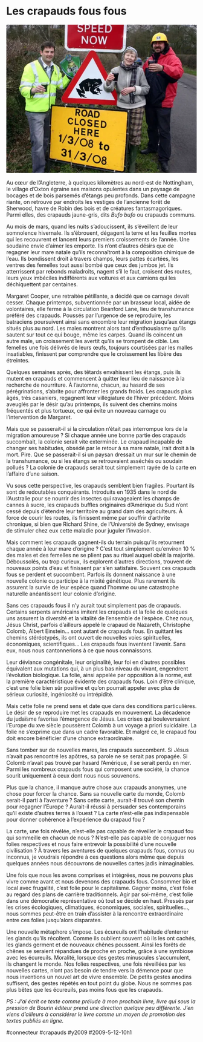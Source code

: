 # Les crapauds fous fous

![mrtoad21](_i/mrtoad21.webp)

Au cœur de l’Angleterre, à quelques kilomètres au nord-est de Nottingham, le village d’Oxton égraine ses maisons opulentes dans un paysage de bocages et de bois parsemés d’étangs peu profonds. Dans cette campagne riante, on retrouve par endroits les vestiges de l’ancienne forêt de Sherwood, havre de Robin des bois et de créatures fantasmagoriques. Parmi elles, des crapauds jaune-gris, dits *Bufo bufo* ou crapauds communs.

Au mois de mars, quand les nuits s’adoucissent, ils s’éveillent de leur somnolence hivernale. Ils s’ébrouent, dégagent la terre et les feuilles mortes qui les recouvrent et lancent leurs premiers croissements de l’année. Une soudaine envie d’aimer les emporte. Ils n’ont d’autres désirs que de regagner leur mare natale qu’ils reconnaîtront à la composition chimique de l’eau. Ils bondissent droit à travers champs, leurs pattes écartées, les ventres des femelles tout aussi bombé que ceux des jumbos jet. Ils atterrissent par rebonds maladroits, nagent s’il le faut, croisent des routes, leurs yeux imbéciles indifférents aux voitures et aux camions qui les déchiquettent par centaines.

Margaret Cooper, une retraitée pétillante, a décidé que ce carnage devait cesser. Chaque printemps, subventionnée par un brasseur local, aidée de volontaires, elle ferme à la circulation Beanford Lane, lieu de transhumance préféré des crapauds. Poussés par l’urgence de se reproduire, les batraciens poursuivent ainsi sans encombre leur migration jusqu’aux étangs situés plus au nord. Les males montrent alors tant d’enthousiasme qu’ils sautent sur tout ce qui bouge, même les carpes. Quand ils coincent un autre male, un croissement les avertit qu’ils se trompent de cible. Les femelles une fois délivrés de leurs œufs, toujours courtisées par les malles insatiables, finissent par comprendre que le croissement les libère des étreintes.

Quelques semaines après, des têtards envahissent les étangs, puis ils mutent en crapauds et commencent à quitter leur lieu de naissance à la recherche de nourriture. À l’automne, chacun, au hasard de ses pérégrinations, s’abrite pour affronter les grands froids. Les crapauds plus âgés, très casaniers, regagnent leur villégiature de l’hiver précédent. Moins aveuglés par le désir qu’au printemps, ils suivent des chemins moins fréquentés et plus tortueux, ce qui évite un nouveau carnage ou l’intervention de Margaret.

Mais que se passerait-il si la circulation n’était pas interrompue lors de la migration amoureuse ? Si chaque année une bonne partie des crapauds succombait, la colonie serait vite exterminée. Le crapaud incapable de changer ses habitudes, obsédé par le retour à sa mare natale, irait droit à la mort. Pire. Que se passerait-il si un paysan dressait un mur sur le chemin de la transhumance, ou si les étangs se retrouvaient asséchés ou soudain pollués ? La colonie de crapauds serait tout simplement rayée de la carte en l’affaire d’une saison.

Vu sous cette perspective, les crapauds semblent bien fragiles. Pourtant ils sont de redoutables conquérants. Introduits en 1935 dans le nord de l’Australie pour se nourrir des insectes qui ravageaient les champs de cannes à sucre, les crapauds buffles originaires d’Amérique du Sud n’ont cessé depuis d’étendre leur territoire au grand dam des agriculteurs. À force de courir les routes, ils finissent même par souffrir d’arthrite chronique, si bien que Richard Shine, de l’Université de Sydney, envisage de stimuler chez eux cette maladie pour juguler l’invasion.

Mais comment les crapauds gagnent-ils du terrain puisqu’ils retournent chaque année à leur mare d’origine ? C’est tout simplement qu’environ 10 % des males et des femelles ne se plient pas au rituel auquel obéit la majorité. Déboussolés, ou trop curieux, ils explorent d’autres directions, trouvent de nouveaux points d’eau et finissent par s’en satisfaire. Souvent ces crapauds fous se perdent et succombent. Parfois ils donnent naissance à une nouvelle colonie ou participe à la mixité génétique. Plus rarement ils assurent la survie de leur espèce quand l’homme ou une catastrophe naturelle anéantissent leur colonie d’origine.

Sans ces crapauds fous il n’y aurait tout simplement pas de crapauds. Certains serpents américains imitent les crapauds et la folie de quelques uns assurent la diversité et la vitalité de l’ensemble de l’espèce. Chez nous, Jésus Christ, parfois d’ailleurs appelé le crapaud de Nazareth, Christophe Colomb, Albert Einstein… sont autant de crapauds fous. En quittant les chemins stéréotypés, ils ont ouvert de nouvelles voies spirituelles, économiques, scientifiques… Les crapauds fous inventent l’avenir. Sans eux, nous nous cantonnerions à ce que nous connaissons.

Leur déviance congénitale, leur originalité, leur foi en d’autres possibles équivalent aux mutations qui, à un plus bas niveau du vivant, engendrent l’évolution biologique. La folie, ainsi appelée par opposition à la norme, est la première caractéristique évidente des crapauds fous. Loin d’être clinique, c’est une folie bien sûr positive et qu’on pourrait appeler avec plus de sérieux curiosité, ingéniosité ou intrépidité.

Mais cette folie ne prend sens et date que dans des conditions particulières. Le désir de se reproduire met les crapauds en mouvement. La décadence du judaïsme favorisa l’émergence de Jésus. Les crises qui bouleversaient l’Europe du xve siècle poussèrent Colomb à un voyage a priori suicidaire. La folie ne s’exprime que dans un cadre favorable. Et malgré ce, le crapaud fou doit encore bénéficier d’une chance extraordinaire.

Sans tomber sur de nouvelles mares, les crapauds succombent. Si Jésus n’avait pas rencontré les apôtres, sa parole ne se serait pas propagée. Si Colomb n’avait pas trouvé par hasard l’Amérique, il se serait perdu en mer. Parmi les nombreux crapauds fous qui composent une société, la chance sourit uniquement à ceux dont nous nous souvenons.

Plus que la chance, il manque autre chose aux crapauds anonymes, une chose pour forcer la chance. Sans sa nouvelle carte du monde, Colomb serait-il parti à l’aventure ? Sans cette carte, aurait-il trouvé son chemin pour regagner l’Europe ? Aurait-il réussi à persuader ses contemporains qu’il existe d’autres terres à l’ouest ? La carte n’est-elle pas indispensable pour donner cohérence à l’expérience du crapaud fou ?

La carte, une fois révélée, n’est-elle pas capable de réveiller le crapaud fou qui sommeille en chacun de nous ? N’est-elle pas capable de conjuguer nos folies respectives et nous faire entrevoir la possibilité d’une nouvelle civilisation ? À travers les aventures de quelques crapauds fous, connus ou inconnus, je voudrais répondre à ces questions alors même que depuis quelques années nous découvrons de nouvelles cartes jadis inimaginables.

Une fois que nous les avons comprises et intégrées, nous ne pouvons plus vivre comme avant et nous devenons des crapauds fous. Consommer bio et local avec frugalité, c’est folie pour le capitalisme. Gagner moins, c’est folie au regard des plans de carrière traditionnels. Agir par soi-même, c’est folie dans une démocratie représentative où tout se décide en haut. Pressés par les crises écologiques, climatiques, économiques, sociales, spirituelles…, nous sommes peut-être en train d’assister à la rencontre extraordinaire entre ces folies jusqu’alors disparates.

Une nouvelle métaphore s’impose. Les écureuils ont l’habitude d’enterrer les glands qu’ils récoltent. Comme ils oublient souvent où ils les ont cachés, les glands germent et de nouveaux chênes poussent. Ainsi les forêts de chênes se seraient répandues de proche en proche, grâce à une symbiose avec les écureuils. Moralité, lorsque des gestes minuscules s’accumulent, ils changent le monde. Nos folies respectives, une fois réveillées par les nouvelles cartes, n’ont pas besoin de tendre vers la démence pour que nous inventions un nouvel art de vivre ensemble. De petits gestes anodins suffisent, des gestes répétés en tout point du globe. Nous ne sommes pas plus bêtes que les écureuils, pas moins fous que les crapauds.

*PS : J’ai écrit ce texte comme prélude à mon prochain livre, livre qui sous la pression de Bourin éditeur prend une direction quelque peu différente. J’en viens d’ailleurs à considérer le livre comme un moyen de promotion des textes publiés en ligne.*

#connecteur #crapauds #y2009 #2009-5-12-10h1
